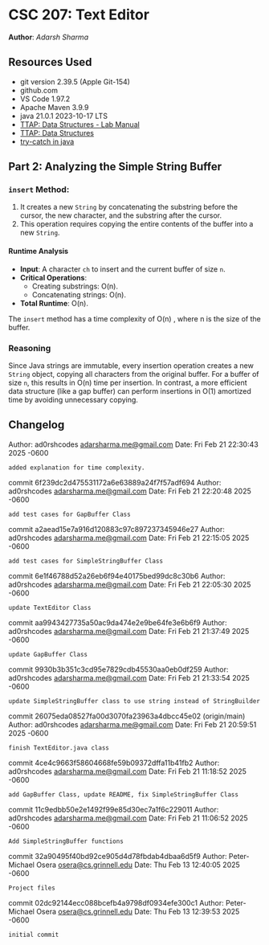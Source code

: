 # CSC 207: Text Editor

**Author**: _Adarsh Sharma_

## Resources Used

- git version 2.39.5 (Apple Git-154)
- github.com
- VS Code 1.97.2
- Apache Maven 3.9.9
- java 21.0.1 2023-10-17 LTS
- [TTAP: Data Structures - Lab Manual](https://osera.cs.grinnell.edu/ttap/data-structures-labs/text-editor.html)
- [TTAP: Data Structures](https://osera.cs.grinnell.edu/ttap/data-structures/)
- [try-catch in java](https://www.w3schools.com/java/java_try_catch.asp)

## Part 2: Analyzing the Simple String Buffer

### `insert` Method:

1. It creates a new `String` by concatenating the substring before the cursor, the new character, and the substring after the cursor.
2. This operation requires copying the entire contents of the buffer into a new `String`.

#### Runtime Analysis

- **Input**: A character `ch` to insert and the current buffer of size `n`.
- **Critical Operations**:
  - Creating substrings: O(n).
  - Concatenating strings: O(n).
- **Total Runtime**: O(n).

The `insert` method has a time complexity of O(n) , where n is the size of the buffer.

### Reasoning

Since Java strings are immutable, every insertion operation creates a new `String` object, copying all characters from the original buffer. For a buffer of size `n`, this results in O(n) time per insertion. In contrast, a more efficient data structure (like a gap buffer) can perform insertions in O(1) amortized time by avoiding unnecessary copying.

## Changelog

Author: ad0rshcodes <adarsharma.me@gmail.com>
Date: Fri Feb 21 22:30:43 2025 -0600

    added explanation for time complexity.

commit 6f239dc2d475531172a6e63889a24f7f57adf694
Author: ad0rshcodes <adarsharma.me@gmail.com>
Date: Fri Feb 21 22:20:48 2025 -0600

    add test cases for GapBuffer Class

commit a2aead15e7a916d120883c97c897237345946e27
Author: ad0rshcodes <adarsharma.me@gmail.com>
Date: Fri Feb 21 22:15:05 2025 -0600

    add test cases for SimpleStringBuffer Class

commit 6e1f46788d52a26eb6f94e40175bed99dc8c30b6
Author: ad0rshcodes <adarsharma.me@gmail.com>
Date: Fri Feb 21 22:05:30 2025 -0600

    update TextEditor Class

commit aa9943427735a50ac9da474e2e9be64fe3e6b6f9
Author: ad0rshcodes <adarsharma.me@gmail.com>
Date: Fri Feb 21 21:37:49 2025 -0600

    update GapBuffer Class

commit 9930b3b351c3cd95e7829cdb45530aa0eb0df259
Author: ad0rshcodes <adarsharma.me@gmail.com>
Date: Fri Feb 21 21:33:54 2025 -0600

    update SimpleStringBuffer class to use string instead of StringBuilder

commit 26075eda08527fa00d3070fa23963a4dbcc45e02 (origin/main)
Author: ad0rshcodes <adarsharma.me@gmail.com>
Date: Fri Feb 21 20:59:51 2025 -0600

    finish TextEditor.java class

commit 4ce4c9663f58604668fe59b09372dffa11b41fb2
Author: ad0rshcodes <adarsharma.me@gmail.com>
Date: Fri Feb 21 11:18:52 2025 -0600

    add GapBuffer Class, update README, fix SimpleStringBuffer Class

commit 11c9edbb50e2e1492f99e85d30ec7a1f6c229011
Author: ad0rshcodes <adarsharma.me@gmail.com>
Date: Fri Feb 21 11:06:52 2025 -0600

    Add SimpleStringBuffer functions

commit 32a90495f40bd92ce905d4d78fbdab4dbaa6d5f9
Author: Peter-Michael Osera <osera@cs.grinnell.edu>
Date: Thu Feb 13 12:40:05 2025 -0600

    Project files

commit 02dc92144ecc088bcefb4a9798df0934efe300c1
Author: Peter-Michael Osera <osera@cs.grinnell.edu>
Date: Thu Feb 13 12:39:53 2025 -0600

    initial commit
